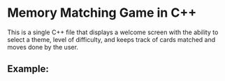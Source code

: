 # Memory Matching Game in C++
This is a single C++ file that displays a welcome screen with the ability to select a theme, level of difficulty, and keeps track of cards matched and moves done by the user.

## Example:
